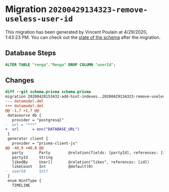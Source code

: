 # Migration `20200429134323-remove-useless-user-id`

This migration has been generated by Vincent Poulain at 4/29/2020, 1:43:23 PM.
You can check out the [state of the schema](./schema.prisma) after the migration.

## Database Steps

```sql
ALTER TABLE "renga"."Renga" DROP COLUMN "userId";
```

## Changes

```diff
diff --git schema.prisma schema.prisma
migration 20200428153432-add-hint-indexes..20200429134323-remove-useless-user-id
--- datamodel.dml
+++ datamodel.dml
@@ -1,7 +1,7 @@
 datasource db {
   provider = "postgresql"
-  url = "***"
+  url      = env("DATABASE_URL")
 }
 generator client {
   provider = "prisma-client-js"
@@ -40,9 +40,8 @@
   party       Party        @relation(fields: [partyId], references: [id])
   partyId     String
   likedBy     User[]       @relation("likes", references: [id])
   likeCount   Int          @default(0)
-  userId      Int?
 }
 enum HintType {
   TIMELINE
```
